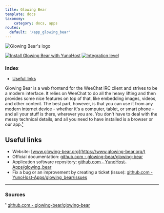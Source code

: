 ```yaml
---
title: Glowing Bear
template: docs
taxonomy:
    category: docs, apps
routes:
  default: '/app_glowing_bear'
---
```


![Glowing Bear's logo](image://glowing_bear_logo.svg?height=80)

[![Install Glowing Bear with YunoHost](https://install-app.yunohost.org/install-with-yunohost.png)](https://install-app.yunohost.org/?app=glowingbear) [![Integration level](https://dash.yunohost.org/integration/glowingbear.svg)](https://dash.yunohost.org/appci/app/glowingbear)

### Index

- [Useful links](#useful-links)

Glowing Bear is a web frontend for the WeeChat IRC client and strives to be a modern interface. It relies on WeeChat to do all the heavy lifting and then provides some nice features on top of that, like embedding images, videos, and other content. The best part, however, is that you can use it from any modern internet device - whether it's a computer, tablet, or smart phone - and all your stuff is there, wherever you are. You don't have to deal with the messy technical details, and all you need to have installed is a browser or our app.[¹](#sources)

## Useful links

+ Website: [www.glowing-bear.org](https://www.glowing-bear.org/)
+ Official documentation: [github.com - glowing-bear/glowing-bear](https://github.com/glowing-bear/glowing-bear)
+ Application software repository: [github.com - YunoHost-Apps/glowing_bear](https://github.com/YunoHost-Apps/glowing_bear_ynh)
+ Fix a bug or an improvement by creating a ticket (issue): [github.com - YunoHost-Apps/glowing_bear/issues](https://github.com/YunoHost-Apps/glowing_bear_ynh/issues)

------

### Sources

¹ [github.com - glowing-bear/glowing-bear](https://github.com/glowing-bear/glowing-bear)
